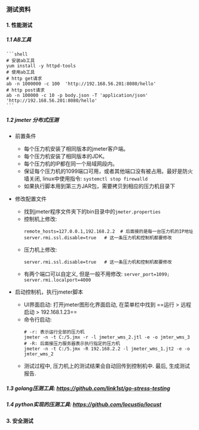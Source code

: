 ### 测试资料

#### 1. 性能测试
##### 1.1 AB工具
    ```shell
    # 安装ab工具
    yum install -y httpd-tools
    # 使用ab工具
    # http get请求
    ab -n 1000000 -c 100  'http://192.168.56.201:8080/hello'
    # http post请求
    ab -n 100000 -c 10 -p body.json -T 'application/json' 'http://192.168.56.201:8080/hello' 
    ```

##### 1.2 jmeter 分布式压测
- 前置条件
    - 每个压力机安装了相同版本的jmeter客户端。
    - 每个压力机安装了相同版本的JDK。
    - 每个压力机的IP都在同一个局域网段内。
    - 保证每个压力机的1099端口可用，或者其他端口没有被占用。最好是防火墙关闭, linux中使用指令: `systemctl stop firewalld`
    - 如果执行脚本用到第三方JAR包，需要拷贝到相应的压力机目录下

- 修改配置文件
    - 找到jmeter程序文件夹下的bin目录中的`jmeter.properties`
    - 控制机上修改:
        ```shell
        remote_hosts=127.0.0.1,192.168.2.2  # 后面接的是每一台压力机的IP地址
        server.rmi.ssl.disable=true   # 这一条压力机和控制机都要修改
        ```
    - 压力机上修改:
        ```shell
        server.rmi.ssl.disable=true   # 这一条压力机和控制机都要修改
        ```
    - 有两个端口可以自定义, 但是一般不用修改: `server_port=1099;  server.rmi.localport=4000`

- 启动控制机，执行jmeter脚本
    - UI界面启动: 打开jmeter图形化界面启动, 在菜单栏中找到 ==运行 > 远程启动 > 192.168.1.23==
    - 命令行启动: 
        ```shell
        # -r: 表示运行全部的压力机
        jmeter -n -t C:/5.jmx -r -l jmeter_wms_2.jtl -e -o jmter_wms_3
        # -R: 后面接压力服务器表示执行指定的压力机
        jmeter -n -t C:/5.jmx -R 192.168.2.2 -l jmeter_wms_1.jt2 -e -o   jmter_wms_2    
    
    - 测试过程中, 压力机上的测试结果会自动回传到控制机中. 最后, 生成测试报告.

##### 1.3 golang压测工具: https://github.com/link1st/go-stress-testing
##### 1.4 python实现的压测工具: https://github.com/locustio/locust

#### 3. 安全测试
